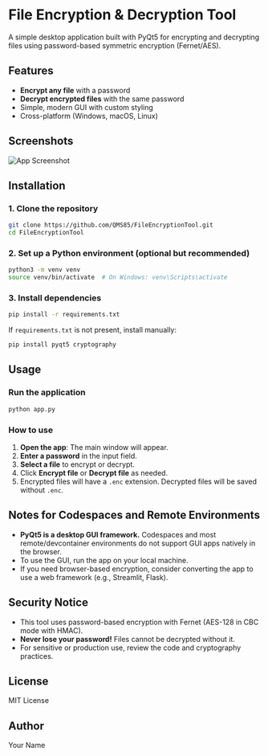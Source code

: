 # File Encryption & Decryption Tool

A simple desktop application built with PyQt5 for encrypting and decrypting files using password-based symmetric encryption (Fernet/AES).

## Features
- **Encrypt any file** with a password
- **Decrypt encrypted files** with the same password
- Simple, modern GUI with custom styling
- Cross-platform (Windows, macOS, Linux)

## Screenshots
![App Screenshot](screenshot.png) <!-- Add a screenshot if available -->

## Installation

### 1. Clone the repository
```bash
git clone https://github.com/QMS85/FileEncryptionTool.git
cd FileEncryptionTool
```

### 2. Set up a Python environment (optional but recommended)
```bash
python3 -m venv venv
source venv/bin/activate  # On Windows: venv\Scripts\activate
```

### 3. Install dependencies
```bash
pip install -r requirements.txt
```
If `requirements.txt` is not present, install manually:
```bash
pip install pyqt5 cryptography
```

## Usage

### Run the application
```bash
python app.py
```

### How to use
1. **Open the app**: The main window will appear.
2. **Enter a password** in the input field.
3. **Select a file** to encrypt or decrypt.
4. Click **Encrypt file** or **Decrypt file** as needed.
5. Encrypted files will have a `.enc` extension. Decrypted files will be saved without `.enc`.

## Notes for Codespaces and Remote Environments
- **PyQt5 is a desktop GUI framework.** Codespaces and most remote/devcontainer environments do not support GUI apps natively in the browser.
- To use the GUI, run the app on your local machine.
- If you need browser-based encryption, consider converting the app to use a web framework (e.g., Streamlit, Flask).

## Security Notice
- This tool uses password-based encryption with Fernet (AES-128 in CBC mode with HMAC).
- **Never lose your password!** Files cannot be decrypted without it.
- For sensitive or production use, review the code and cryptography practices.

## License
MIT License

## Author
Your Name